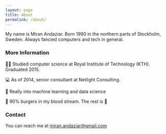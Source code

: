 ```yaml
---
layout: page
title: About
permalink: /about/
---
```


My name is Miran Andaziar. Born 1990 in the northern parts of Stockholm, Sweden. Always fancied computers and tech in general.

### More Information

:man_student: Studied computer science at Royal Institute of Technology (KTH). Graduated 2015.

:computer: As of 2014, senior consultant at Netlight Consulting.

:robot: Really into machine learning and data science

:hamburger: 90% burgers in my blood stream. The rest is :icecream:
### Contact

You can reach me at [miran.andaziar@gmail.com](mailto:miran.andaziar@gmail.com)
